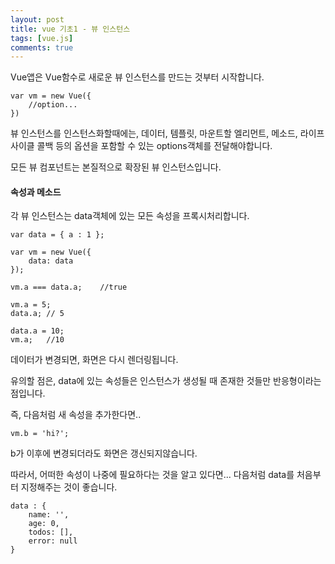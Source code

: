 ```yaml
---
layout: post
title: vue 기초1 - 뷰 인스턴스
tags: [vue.js]
comments: true
---
```


Vue앱은 Vue함수로 새로운 뷰 인스턴스를 만드는 것부터 시작합니다.

```
var vm = new Vue({
	//option...
})
```

뷰 인스턴스를 인스턴스화할때에는, 데이터, 템플릿, 마운트할 엘리먼트, 메소드, 라이프사이클 콜백 등의 옵션을 포함할 수 있는 options객체를 전달해야합니다.

모든 뷰 컴포넌트는 본질적으로 확장된 뷰 인스턴스입니다.

<h4>
  속성과 메소드
</h4>

각 뷰 인스턴스는 data객체에 있는 모든 속성을 프록시처리합니다.

```
var data = { a : 1 };

var vm = new Vue({
	data: data
});

vm.a === data.a;	//true

vm.a = 5;
data.a;	// 5

data.a = 10;
vm.a;	//10

```

데이터가 변경되면, 화면은 다시 렌더링됩니다.

유의할 점은, data에 있는 속성들은 인스턴스가 생성될 때 존재한 것들만 반응형이라는 점입니다.

즉, 다음처럼 새 속성을 추가한다면..

```
vm.b = 'hi?';
```

b가 이후에 변경되더라도 화면은 갱신되지않습니다.

따라서, 어떠한 속성이 나중에 필요하다는 것을 알고 있다면... 다음처럼 data를 처음부터 지정해주는 것이 좋습니다.

```
data : {
	name: '',
	age: 0,
	todos: [],
	error: null
}
```

